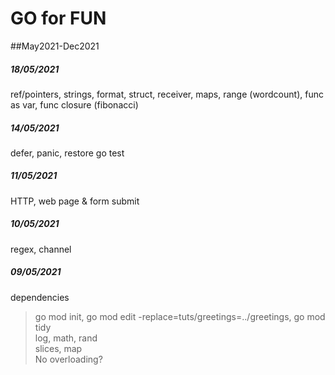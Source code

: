 # GO for FUN
##May2021-Dec2021


##### 18/05/2021
ref/pointers, strings, format, struct, receiver, maps, range (wordcount), func as var, func closure (fibonacci)

##### 14/05/2021
defer, panic, restore
go test

##### 11/05/2021
HTTP, web page & form submit

##### 10/05/2021
regex, channel

##### 09/05/2021
dependencies
> go mod init, go mod edit -replace=tuts/greetings=../greetings, go mod tidy  
> log, math, rand  
> slices, map  
No overloading?
